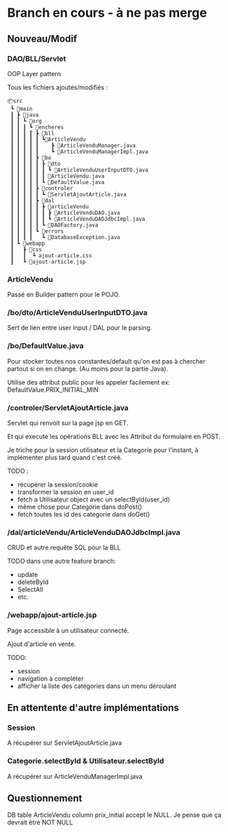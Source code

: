 # Branch en cours - à ne pas merge

## Nouveau/Modif
### DAO/BLL/Servlet
OOP Layer pattern

Tous les fichiers ajoutés/modifiés :
```tree
📦src
 ┗ 📂main
 ┃ ┣ 📂java
 ┃ ┃ ┗ 📂org
 ┃ ┃ ┃ ┗ 📂encheres
 ┃ ┃ ┃ ┃ ┣ 📂bll
 ┃ ┃ ┃ ┃ ┃ ┗📂ArticleVendu
 ┃ ┃ ┃ ┃ ┃    ┣ 📜ArticleVenduManager.java
 ┃ ┃ ┃ ┃ ┃    ┗ 📜ArticleVenduManagerImpl.java
 ┃ ┃ ┃ ┃ ┣ 📂bo
 ┃ ┃ ┃ ┃ ┃ ┣ 📂dto
 ┃ ┃ ┃ ┃ ┃ ┃ ┗ 📜ArticleVenduUserInputDTO.java
 ┃ ┃ ┃ ┃ ┃ ┃ 📜ArticleVendu.java
 ┃ ┃ ┃ ┃ ┃ ┗ 📜DefaultValue.java
 ┃ ┃ ┃ ┃ ┣ 📂controler
 ┃ ┃ ┃ ┃ ┃ ┗ 📜ServletAjoutArticle.java
 ┃ ┃ ┃ ┃ ┣ 📂dal
 ┃ ┃ ┃ ┃ ┃ ┣ 📂articleVendu
 ┃ ┃ ┃ ┃ ┃ ┃ ┣ 📜ArticleVenduDAO.java
 ┃ ┃ ┃ ┃ ┃ ┃ ┗ 📜ArticleVenduDAOJdbcImpl.java
 ┃ ┃ ┃ ┃ ┃ ┗ 📜DAOFactory.java
 ┃ ┃ ┃ ┃ ┗ 📂errors
 ┃ ┃ ┃ ┃   ┗ 📜DatabaseException.java
 ┃ ┗ 📂webapp
 ┃   ┣ 📂css
 ┃   ┃  ┗ ajout-article.css
 ┃   ┗ 📜ajout-article.jsp
```
### ArticleVendu
Passé en Builder pattern pour le POJO.
### /bo/dto/ArticleVenduUserInputDTO.java
Sert de lien entre user input / DAL pour le parsing.
### /bo/DefaultValue.java
Pour stocker toutes nos constantes/default qu'on est pas à chercher partout si on en change. (Au moins pour la partie Java).

Utilise des attribut public pour les appeler facilement ex: DefaultValue.PRIX_INITIAL_MIN
### /controler/ServletAjoutArticle.java
Servlet qui renvoit sur la page jsp en GET.

Et qui execute les opérations BLL avec les Attribut du formulaire en POST.

Je triche pour la session utilisateur et la Categorie pour l'instant, à implémenter plus tard quand c'est créé.

TODO :
- récupérer la session/cookie
- transformer la session en user_id
- fetch a Utilisateur object avec un selectById(user_id)
- même chose pour Categorie dans doPost()
- fetch toutes les id des categorie dans doGet()
### /dal/articleVendu/ArticleVenduDAOJdbcImpl.java
CRUD et autre requête SQL pour la BLL

TODO dans une autre feature branch:
- update
- deleteById
- SelectAll
- etc.
### /webapp/ajout-article.jsp
Page accessible à un utilisateur connecté.

Ajout d'article en vente.

TODO:
- session
- navigation à compléter
- afficher la liste des catégories dans un menu déroulant
## En attentente d'autre implémentations
### Session
A récupérer sur ServletAjoutArticle.java
### Categorie.selectById & Utilisateur.selectById
A récupérer sur ArticleVenduManagerImpl.java
## Questionnement
DB table ArticleVendu column prix_initial accept le NULL. Je pense que ça devrait être NOT NULL
